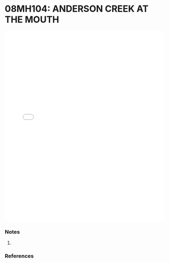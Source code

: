 # 08MH104: ANDERSON CREEK AT THE MOUTH

<iframe src="/_static/stations/08MH104_fdc.html" width="100%" height="600" frameborder="0"></iframe>

### Notes
1. 

### References

